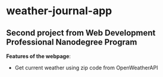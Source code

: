 # weather-journal-app

## Second project from  Web Development Professional Nanodegree Program

**Features of the webpage**:
- Get current weather using zip code from OpenWeatherAPI

